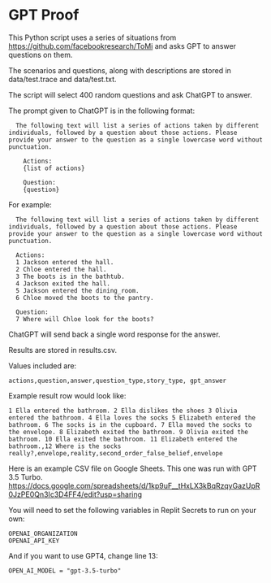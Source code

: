 # GPT Proof

This Python script uses a series of situations from https://github.com/facebookresearch/ToMi and asks GPT to answer questions on them. 

The scenarios and questions, along with descriptions are stored in data/test.trace and data/test.txt. 

The script will select 400 random questions and ask ChatGPT to answer. 

The prompt given to ChatGPT is in the following format:

```
  The following text will list a series of actions taken by different individuals, followed by a question about those actions. Please provide your answer to the question as a single lowercase word without punctuation. 
  
    Actions:
    {list of actions}
  
    Question:
    {question}
```


For example:

```
  The following text will list a series of actions taken by different individuals, followed by a question about those actions. Please provide your answer to the question as a single lowercase word without punctuation. 
  
  Actions:
  1 Jackson entered the hall.
  2 Chloe entered the hall.
  3 The boots is in the bathtub.
  4 Jackson exited the hall.
  5 Jackson entered the dining_room.
  6 Chloe moved the boots to the pantry.
  
  Question:
  7 Where will Chloe look for the boots?
```

ChatGPT will send back a single word response for the answer. 

Results are stored in results.csv. 

Values included are:
```
actions,question,answer,question_type,story_type, gpt_answer 
```

Example result row would look like:

```
1 Ella entered the bathroom. 2 Ella dislikes the shoes 3 Olivia entered the bathroom. 4 Ella loves the socks 5 Elizabeth entered the bathroom. 6 The socks is in the cupboard. 7 Ella moved the socks to the envelope. 8 Elizabeth exited the bathroom. 9 Olivia exited the bathroom. 10 Ella exited the bathroom. 11 Elizabeth entered the bathroom.,12 Where is the socks really?,envelope,reality,second_order_false_belief,envelope

```

Here is an example CSV file on Google Sheets. This one was run with GPT 3.5 Turbo. 
https://docs.google.com/spreadsheets/d/1kp9uF__tHxLX3kBqRzqyGazUpR0JzPE0Qn3Ic3D4FF4/edit?usp=sharing


You will need to set the following variables in Replit Secrets to run on your own:
```
OPENAI_ORGANIZATION
OPENAI_API_KEY
```

And if you want to use GPT4, change line 13:
```
OPEN_AI_MODEL = "gpt-3.5-turbo"
```